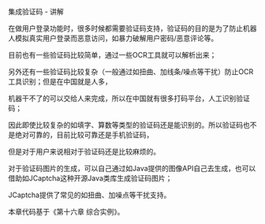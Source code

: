 集成验证码 - 讲解

在做用户登录功能时，很多时候都需要验证码支持，验证码的目的是为了防止机器人模拟真实用户登录而恶意访问，如暴力破解用户密码/恶意评论等。

目前也有一些验证码比较简单，通过一些OCR工具就可以解析出来；

另外还有一些验证码比较复杂（一般通过如扭曲、加线条/噪点等干扰）防止OCR工具识别；但是在中国就是人多，

机器干不了的可以交给人来完成，所以在中国就有很多打码平台，人工识别验证码；

因此即使比较复杂的如填字、算数等类型的验证码还是能识别的。所以验证码也不是绝对可靠的，目前比较可靠还是手机验证码，

但是对于用户来说相对于验证码还是比较麻烦的。


对于验证码图片的生成，可以自己通过如Java提供的图像API自己去生成，也可以借助如JCaptcha这种开源Java类库生成验证码图片；

JCaptcha提供了常见的如扭曲、加噪点等干扰支持。

本章代码基于《第十六章 综合实例》。